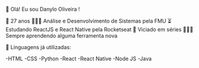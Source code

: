 🦡 Olá! Eu sou Danylo Oliveira !


🎂 27 anos
👨🏻‍🎓 Análise e Desenvolvimento de Sistemas pela FMU
⏳ Estudando ReactJS e React Native pela Rocketseat
🍿 Viciado em séries
👨🏼‍💻 Sempre aprendendo alguma ferramenta nova

🦉 Linguagens já utilizadas:
    
-HTML
-CSS
-Python
-React
-React Native
-Node JS
-Java
